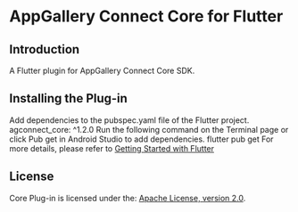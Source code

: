 # AppGallery Connect Core for Flutter

## Introduction

A Flutter plugin for AppGallery Connect Core SDK.

## Installing the Plug-in
Add dependencies to the pubspec.yaml file of the Flutter project. 
agconnect_core: ^1.2.0
Run the following command on the Terminal page or click Pub get in Android Studio to add dependencies.
flutter pub get
For more details, please refer to [Getting Started with Flutter](https://developer.huawei.com/consumer/en/doc/development/AppGallery-connect-Guides/agc-get-started-flutter)

##  License
   Core Plug-in is licensed under the: [Apache License, version 2.0](http://www.apache.org/licenses/LICENSE-2.0).  
